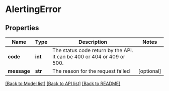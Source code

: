 # AlertingError

## Properties
Name | Type | Description | Notes
------------ | ------------- | ------------- | -------------
**code** | **int** | The status code return by the API. It can be 400 or 404 or 409 or 500. | 
**message** | **str** | The reason for the request failed | [optional] 

[[Back to Model list]](../README.md#documentation-for-models) [[Back to API list]](../README.md#documentation-for-api-endpoints) [[Back to README]](../README.md)

